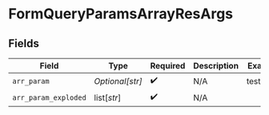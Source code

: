 # FormQueryParamsArrayResArgs


## Fields

| Field                | Type                 | Required             | Description          | Example              |
| -------------------- | -------------------- | -------------------- | -------------------- | -------------------- |
| `arr_param`          | *Optional[str]*      | :heavy_check_mark:   | N/A                  | test,test2           |
| `arr_param_exploded` | list[*str*]          | :heavy_check_mark:   | N/A                  |                      |